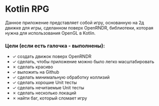 # Kotlin RPG

Данное приложение представляет собой игру, основанную на 2д движке для игры, сделанном поверх OpenRNDR, библиотеки,
которая нужна для использования OpenGL в Kotlin.

### Цели (если есть галочка - выполнены):
- &check; создать движок поверх OpenRNDR
- &check; сделать, чтобы приложение можно было легко масштабировать
- &cross; сделать красиво
- &check; выложить на Github
- &check; сделать минимальную обработку коллизий
- &check; сделать хорошие Unit тесты
- &check; сделать нечитаемые Unit тесты
- &cross; сделать несколько локаций
- &cross; найти баг, который сломает игру



